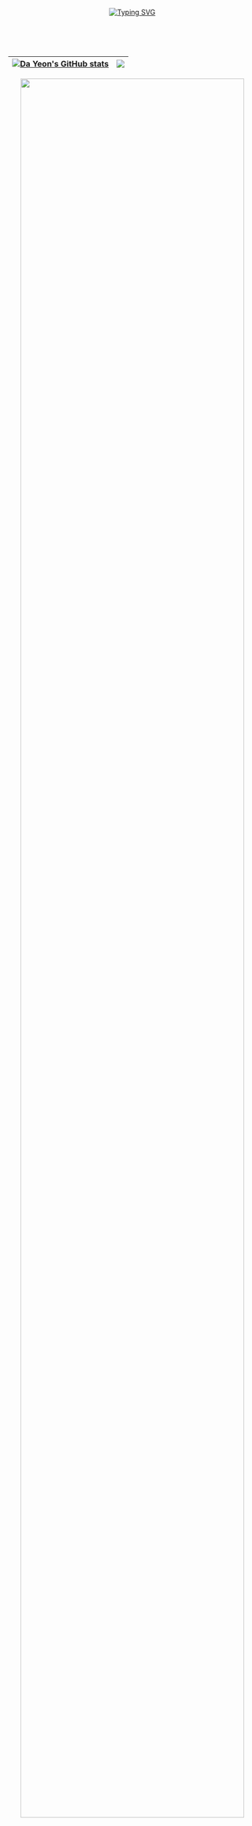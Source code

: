 <br><br>
<div align="center">

[![Typing SVG](https://readme-typing-svg.herokuapp.com?font=Oleo+Script&color=808080&size=35&center=true&vCenter=true&width=404&height=53&lines=%E3%80%80%E3%80%80Hi+there%2C+I'm+Da+Yeon.+%E3%80%80%E3%80%80)](https://git.io/typing-svg)

</div>
<br><br><br>


| <a href="https://github.com/dysung32/github-readme-stats"><img align="center" src="https://github-readme-stats.vercel.app/api?username=dysung32&show_icons=true&include_all_commits=true&theme=apprentice&hide_border=true&hide=stars,issues" alt="Da Yeon's GitHub stats" /></a> | <a href="https://github.com/dysung32/github-readme-stats"><img align="center" src="https://github-readme-stats.vercel.app/api/top-langs/?username=dysung32&layout=compact&theme=apprentice&hide_border=true" /></a> |
| ------------- | ------------- |

<div align="center">
  <a href="https://github.com/ashutosh00710/github-readme-activity-graph">
  <img src="https://activity-graph.herokuapp.com/graph?username=dysung32&theme=react-dark&bg_color=d3d3d3&hide_border=true&line=808080&color=57595d" width=95% />
  </a>
</div>


